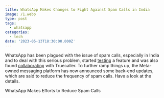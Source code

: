 ```yaml
---
title: WhatsApp Makes Changes to Fight Against Spam Calls in India
image: /1.webp
type: post
tags:
  - whatsapp
categories:
  - tech
date: '2023-05-13T18:30:00.000Z'
---
```


WhatsApp has been plagued with the issue of spam calls, especially in India and to deal with this serious problem, started [testing](https://beebom.com/whatsapp-ignore-unknown-calls-feature/) a feature and was also found [collaborating](https://beebom.com/whatsapp-and-truecaller-collaborate-combat-spam-calls/) with Truecaller. To further ramp things up, the Meta-owned messaging platform has now announced some back-end updates, which are said to reduce the frequency of spam calls. Have a look at the details.

WhatsApp Makes Efforts to Reduce Spam Calls
